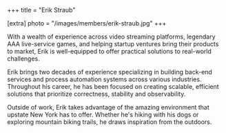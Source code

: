 +++
title = "Erik Straub"

[extra]
photo = "/images/members/erik-straub.jpg"
+++

With a wealth of experience across video streaming
platforms, legendary AAA live-service games, and helping startup
ventures bring their products to market, Erik is well-equipped to offer
practical solutions to real-world challenges.

<!-- more -->

Erik brings two decades of experience specializing in building back-end
services and process automation systems across various industries.
Throughout his career, he has been focused on creating scalable,
efficient solutions that prioritize correctness, stability and
observability. 

Outside of work, Erik takes advantage of the amazing environment that
upstate New York has to offer. Whether he's hiking with his dogs or
exploring mountain biking trails, he draws inspiration from the
outdoors.
